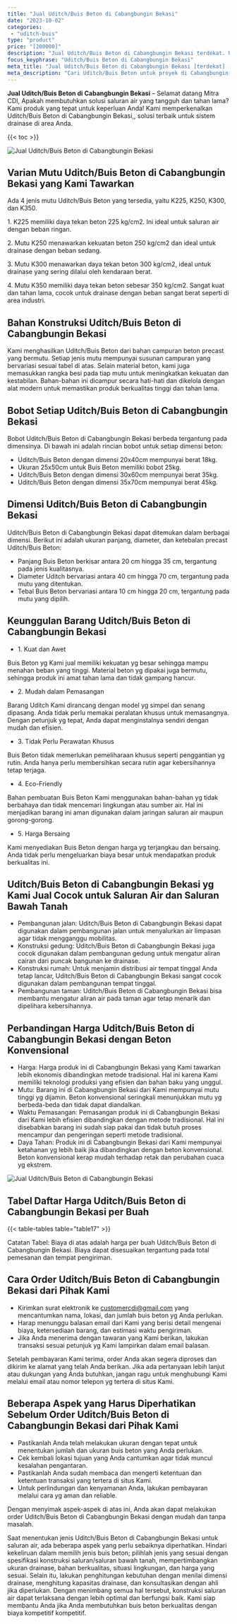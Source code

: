 ```yaml
---
title: "Jual Uditch/Buis Beton di Cabangbungin Bekasi"
date: "2023-10-02"
categories:
 - "uditch-buis"
type: "product"
price: "[200000]"
description: "Jual Uditch/Buis Beton di Cabangbungin Bekasi terdekat. Uditch/Buis Beton ini umumnya digunakan dalam project konstruksi sebagai saluran pembuangan yang kuat dan optimal. Hubungi kami untuk keterangan lebih lanjut."
focus_keyphrase: "Uditch/Buis Beton di Cabangbungin Bekasi"
meta_title: "Jual Uditch/Buis Beton di Cabangbungin Bekasi [terdekat] - CDI"
meta_description: "Cari Uditch/Buis Beton untuk proyek di Cabangbungin Bekasi? Kami memiliki Uditch/Buis Beton yang berkualitas untuk konstruksi saluran pembuangan. Segera dapatkan penawaran terbaik sekarang."
---
```


**Jual Uditch/Buis Beton di Cabangbungin Bekasi** – Selamat datang Mitra CDI, Apakah membutuhkan solusi saluran air yang tangguh dan tahan lama? Kami produk yang tepat untuk keperluan Anda! Kami memperkenalkan Uditch/Buis Beton di Cabangbungin Bekasi,, solusi terbaik untuk sistem drainase di area Anda.

{{< toc >}}

![Jual Uditch/Buis Beton di Cabangbungin Bekasi](/images/uditch-buis/uditch-beton-04.jpg)

## Varian Mutu Uditch/Buis Beton di Cabangbungin Bekasi yang Kami Tawarkan

Ada 4 jenis mutu Uditch/Buis Beton yang tersedia, yaitu K225, K250, K300, dan K350.

1\. K225 memiliki daya tekan beton 225 kg/cm2. Ini ideal untuk saluran air dengan beban ringan.

2\. Mutu K250 menawarkan kekuatan beton 250 kg/cm2 dan ideal untuk drainase dengan beban sedang.

3\. Mutu K300 menawarkan daya tekan beton 300 kg/cm2, ideal untuk drainase yang sering dilalui oleh kendaraan berat.

4\. Mutu K350 memiliki daya tekan beton sebesar 350 kg/cm2. Sangat kuat dan tahan lama, cocok untuk drainase dengan beban sangat berat seperti di area industri.

## Bahan Konstruksi Uditch/Buis Beton di Cabangbungin Bekasi

Kami menghasilkan Uditch/Buis Beton dari bahan campuran beton precast yang bermutu. Setiap jenis mutu mempunyai susunan campuran yang bervariasi sesuai tabel di atas. Selain material beton, kami juga memasukkan rangka besi pada tiap mutu untuk meningkatkan kekuatan dan kestabilan. Bahan-bahan ini dicampur secara hati-hati dan dikelola dengan alat modern untuk memastikan produk berkualitas tinggi dan tahan lama.

## Bobot Setiap Uditch/Buis Beton di Cabangbungin Bekasi

Bobot Uditch/Buis Beton di Cabangbungin Bekasi berbeda tergantung pada dimensinya. Di bawah ini adalah rincian bobot untuk setiap dimensi beton:

*   Uditch/Buis Beton dengan dimensi 20x40cm mempunyai berat 18kg.
*   Ukuran 25x50cm untuk Buis Beton memiliki bobot 25kg.
*   Uditch/Buis Beton dengan dimensi 30x60cm mempunyai berat 35kg.
*   Uditch/Buis Beton dengan dimensi 35x70cm mempunyai berat 45kg.

## Dimensi Uditch/Buis Beton di Cabangbungin Bekasi

Uditch/Buis Beton di Cabangbungin Bekasi dapat ditemukan dalam berbagai dimensi. Berikut ini adalah ukuran panjang, diameter, dan ketebalan precast Uditch/Buis Beton:

*   Panjang Buis Beton berkisar antara 20 cm hingga 35 cm, tergantung pada jenis kualitasnya.
*   Diameter Uditch bervariasi antara 40 cm hingga 70 cm, tergantung pada mutu yang ditentukan.
*   Tebal Buis Beton bervariasi antara 10 cm hingga 20 cm, tergantung pada mutu yang dipilih.

## Keunggulan Barang Uditch/Buis Beton di Cabangbungin Bekasi

*   1\. Kuat dan Awet

Buis Beton yg Kami jual memiliki kekuatan yg besar sehingga mampu menahan beban yang tinggi. Material beton yg dipakai juga bermutu, sehingga produk ini amat tahan lama dan tidak gampang hancur.
*   2\. Mudah dalam Pemasangan

Barang Uditch Kami dirancang dengan model yg simpel dan senang dipasang. Anda tidak perlu memakai peralatan khusus untuk memasangnya. Dengan petunjuk yg tepat, Anda dapat menginstalnya sendiri dengan mudah dan efisien.
*   3\. Tidak Perlu Perawatan Khusus

Buis Beton tidak memerlukan pemeliharaan khusus seperti penggantian yg rutin. Anda hanya perlu membersihkan secara rutin agar kebersihannya tetap terjaga.
*   4\. Eco-Friendly

Bahan pembuatan Buis Beton Kami menggunakan bahan-bahan yg tidak berbahaya dan tidak mencemari lingkungan atau sumber air. Hal ini menjadikan barang ini aman digunakan dalam jaringan saluran air maupun gorong-gorong.
*   5\. Harga Bersaing

Kami menyediakan Buis Beton dengan harga yg terjangkau dan bersaing. Anda tidak perlu mengeluarkan biaya besar untuk mendapatkan produk berkualitas ini.

## Uditch/Buis Beton di Cabangbungin Bekasi yg Kami Jual Cocok untuk Saluran Air dan Saluran Bawah Tanah

*   Pembangunan jalan: Uditch/Buis Beton di Cabangbungin Bekasi dapat digunakan dalam pembangunan jalan untuk menyalurkan air limpasan agar tidak mengganggu mobilitas.
*   Konstruksi gedung: Uditch/Buis Beton di Cabangbungin Bekasi juga cocok digunakan dalam pembangunan gedung untuk mengatur aliran cairan dari puncak bangunan ke drainase.
*   Konstruksi rumah: Untuk menjamin distribusi air tempat tinggal Anda tetap lancar, Uditch/Buis Beton di Cabangbungin Bekasi sangat cocok digunakan dalam pembangunan tempat tinggal.
*   Pembangunan taman: Uditch/Buis Beton di Cabangbungin Bekasi bisa membantu mengatur aliran air pada taman agar tetap menarik dan dipelihara kebersihannya.

## Perbandingan Harga Uditch/Buis Beton di Cabangbungin Bekasi dengan Beton Konvensional

*   Harga: Harga produk ini di Cabangbungin Bekasi yang Kami tawarkan lebih ekonomis dibandingkan metode tradisional. Hal ini karena Kami memiliki teknologi produksi yang efisien dan bahan baku yang unggul.
*   Mutu: Barang ini di Cabangbungin Bekasi dari Kami mempunyai mutu tinggi yg dijamin. Beton konvensional seringkali menunjukkan mutu yg berbeda-beda dan tidak dapat diandalkan.
*   Waktu Pemasangan: Pemasangan produk ini di Cabangbungin Bekasi dari Kami lebih efisien dibandingkan dengan metode tradisional. Hal ini disebabkan barang ini sudah siap pakai dan tidak butuh proses mencampur dan pengeringan seperti metode tradisional.
*   Daya Tahan: Produk ini di Cabangbungin Bekasi dari Kami mempunyai ketahanan yg lebih baik jika dibandingkan dengan beton konvensional. Beton konvensional kerap mudah terhadap retak dan perubahan cuaca yg ekstrem.

![Jual Uditch/Buis Beton di Cabangbungin Bekasi](/images/uditch-buis/buis-beton-30.jpg)

## Tabel Daftar Harga Uditch/Buis Beton di Cabangbungin Bekasi per Buah

{{< table-tables table="table17" >}}

Catatan Tabel: Biaya di atas adalah harga per buah Uditch/Buis Beton di Cabangbungin Bekasi. Biaya dapat disesuaikan tergantung pada total pemesanan dan tempat pengiriman.

## Cara Order Uditch/Buis Beton di Cabangbungin Bekasi dari Pihak Kami

*   Kirimkan surat elektronik ke customercdi@gmail.com yang mencantumkan nama, lokasi, dan jumlah buis beton yg Anda perlukan.
*   Harap menunggu balasan email dari Kami yang berisi detail mengenai biaya, ketersediaan barang, dan estimasi waktu pengiriman.
*   Jika Anda menerima dengan tawaran yang Kami berikan, lakukan transaksi sesuai petunjuk yg Kami lampirkan dalam email balasan.

Setelah pembayaran Kami terima, order Anda akan segera diproses dan dikirim ke alamat yang telah Anda berikan. Jika ada pertanyaan lebih lanjut atau dukungan yang Anda butuhkan, jangan ragu untuk menghubungi Kami melalui email atau nomor telepon yg tertera di situs Kami.

## Beberapa Aspek yang Harus Diperhatikan Sebelum Order Uditch/Buis Beton di Cabangbungin Bekasi dari Pihak Kami

*   Pastikanlah Anda telah melakukan ukuran dengan tepat untuk menentukan jumlah dan ukuran buis beton yang Anda perlukan.
*   Cek kembali lokasi tujuan yang Anda cantumkan agar tidak muncul kesalahan pengantaran.
*   Pastikanlah Anda sudah membaca dan mengerti ketentuan dan ketentuan transaksi yang tertera di situs Kami.
*   Untuk perlindungan dan kenyamanan Anda, lakukan pembayaran melalui cara yg aman dan reliable.

Dengan menyimak aspek-aspek di atas ini, Anda akan dapat melakukan order Uditch/Buis Beton di Cabangbungin Bekasi dengan mudah dan tanpa masalah.

Saat menentukan jenis Uditch/Buis Beton di Cabangbungin Bekasi untuk saluran air, ada beberapa aspek yang perlu sebaiknya diperhatikan. Hindari kekeliruan dalam memilih jenis buis beton; pilihlah jenis yang sesuai dengan spesifikasi konstruksi saluran/saluran bawah tanah, mempertimbangkan ukuran drainase, bahan berkualitas, situasi lingkungan, dan harga yang sesuai. Selain itu, lakukan penghitungan kebutuhan dengan menilai dimensi drainase, menghitung kapasitas drainase, dan konsultasikan dengan ahli jika diperlukan. Dengan menimbang semua hal tersebut, konstruksi saluran air dapat terlaksana dengan lebih optimal dan berfungsi baik. Kami siap membantu Anda jika Anda membutuhkan buis beton berkualitas dengan biaya kompetitif kompetitif.